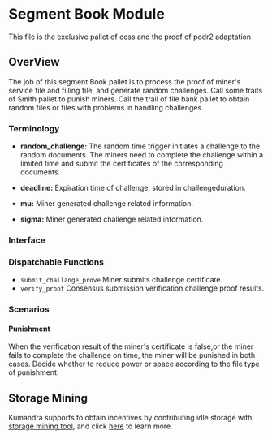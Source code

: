 # Segment Book Module
This file is the exclusive pallet of cess and the proof of podr2 adaptation

## OverView

The job of this segment Book pallet is to process the proof of miner's service file and filling file,  and generate random challenges. Call some traits of Smith pallet to punish miners. Call the trail of file bank pallet to obtain random files or files with problems in handling challenges.

### Terminology

* **random_challenge:** The random time trigger initiates a challenge to the random documents.
The miners need to complete the challenge within a limited time and submit the certificates of
the corresponding documents.

* **deadline:** 		Expiration time of challenge, stored in challengeduration.
* **mu:**				Miner generated challenge related information.
* **sigma:**			Miner generated challenge related information.

### Interface

### Dispatchable Functions

* `submit_challange_prove`   Miner submits challenge certificate.
* `verify_proof`             Consensus submission verification challenge proof results.

### Scenarios

#### Punishment

When the verification result of the miner's certificate is false,or the miner fails to complete the challenge on time, the miner will be punished in both cases. Decide whether to reduce power or space according to the file type of punishment.

## Storage Mining
Kumandra supports to obtain incentives by contributing idle storage with [storage mining tool](https://github.com/kumandra/storage-mining-tool), and click [here](https://github.com/kumandra/kumandra/tree/v0.1.1/docs/designs-of-storage-mining.md) to learn more.
